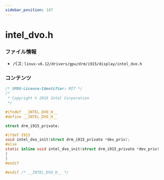 ```yaml
---
sidebar_position: 147
---
```

# intel_dvo.h

### ファイル情報

- パス: `linux-v6.12/drivers/gpu/drm/i915/display/intel_dvo.h`

### コンテンツ

```h
/* SPDX-License-Identifier: MIT */
/*
 * Copyright © 2019 Intel Corporation
 */

#ifndef __INTEL_DVO_H__
#define __INTEL_DVO_H__

struct drm_i915_private;

#ifdef I915
void intel_dvo_init(struct drm_i915_private *dev_priv);
#else
static inline void intel_dvo_init(struct drm_i915_private *dev_priv)
{
}
#endif

#endif /* __INTEL_DVO_H__ */

```
